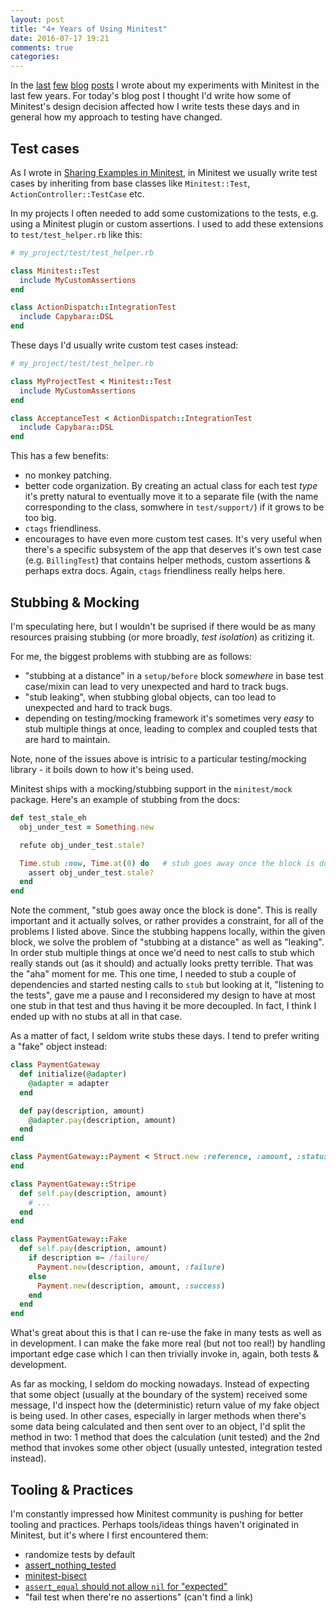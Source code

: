 ```yaml
---
layout: post
title: "4+ Years of Using Minitest"
date: 2016-07-17 19:21
comments: true
categories: 
---
```


In the [last](/blog/2015/07/17/testing-shape-of-data) [few](/blog/2014/07/17/integration-testing-on-different-levels/) [blog](/blog/2013/07/17/sharing-examples-in-minitest/) [posts](/blog/2012/07/17/liskov-principle-and-minitest/) I wrote about my experiments with Minitest in the last few years.
For today's blog post I thought I'd write how some of Minitest's design decision affected how I write tests these days and in general how my approach to testing have changed.

## Test cases

As I wrote in [Sharing Examples in Minitest](/blog/2013/07/17/sharing-examples-in-minitest/), in Minitest we usually write test cases by inheriting from base classes like `Minitest::Test`, `ActionController::TestCase` etc.

In my projects I often needed to add some customizations to the tests, e.g. using a Minitest plugin or custom assertions. I used to add these extensions to `test/test_helper.rb` like this:

```ruby
# my_project/test/test_helper.rb

class Minitest::Test
  include MyCustomAssertions
end

class ActionDispatch::IntegrationTest
  include Capybara::DSL
end
```

These days I'd usually write custom test cases instead:

```ruby
# my_project/test/test_helper.rb

class MyProjectTest < Minitest::Test
  include MyCustomAssertions
end

class AcceptanceTest < ActionDispatch::IntegrationTest
  include Capybara::DSL
end
```

This has a few benefits:

- no monkey patching.
- better code organization. By creating an actual class for each test _type_ it's pretty natural to eventually move it to a separate file (with the name corresponding to the class, somwhere in `test/support/`) if it grows to be too big.
- `ctags` friendliness.
- encourages to have even more custom test cases. It's very useful when there's a specific subsystem of the app that deserves it's own test case (e.g. `BillingTest`) that contains helper methods, custom assertions & perhaps extra docs. Again, `ctags` friendliness really helps here.

## Stubbing & Mocking

I'm speculating here, but I wouldn't be suprised if there would be as many resources praising stubbing (or more broadly, _test isolation_) as critizing it.

For me, the biggest problems with stubbing are as follows:

- "stubbing at a distance" in a `setup/before` block _somewhere_ in base test case/mixin can lead to very unexpected and hard to track bugs.
- "stub leaking", when stubbing global objects, can too lead to unexpected and hard to track bugs.
- depending on testing/mocking framework it's sometimes very _easy_ to stub multiple things at once, leading to complex and coupled tests that are hard to maintain.

Note, none of the issues above is intrisic to a particular testing/mocking library - it boils down to how it's being used.

Minitest ships with a mocking/stubbing support in the `minitest/mock` package. Here's an example of stubbing from the docs:

```ruby
def test_stale_eh
  obj_under_test = Something.new

  refute obj_under_test.stale?

  Time.stub :now, Time.at(0) do   # stub goes away once the block is done
    assert obj_under_test.stale?
  end
end
```

Note the comment, "stub goes away once the block is done".
This is really important and it actually solves, or rather provides a constraint, for all of the problems I listed above.
Since the stubbing happens locally, within the given block, we solve the problem of "stubbing at a distance" as well as "leaking".
In order stub multiple things at once we'd need to nest calls to stub which really stands out (as it should) and actually looks pretty terrible. That was the "aha" moment for me.
This one time, I needed to stub a couple of dependencies and started nesting calls to `stub` but looking at it, "listening to the tests", gave me a pause and I reconsidered my design to have at most one stub in that test and thus having it be more decoupled. In fact, I think I ended up with no stubs at all in that case.

As a matter of fact, I seldom write stubs these days. I tend to prefer writing a "fake" object instead:

```ruby
class PaymentGateway
  def initialize(@adapter)
    @adapter = adapter
  end

  def pay(description, amount)
    @adapter.pay(description, amount)
  end
end

class PaymentGateway::Payment < Struct.new :reference, :amount, :status
end

class PaymentGateway::Stripe
  def self.pay(description, amount)
    # ...
  end
end

class PaymentGateway::Fake
  def self.pay(description, amount)
    if description =~ /failure/
      Payment.new(description, amount, :failure)
    else
      Payment.new(description, amount, :success)
    end
  end
end
```

What's great about this is that I can re-use the fake in many tests as well as in development. I can make the fake more real (but not too real!) by handling important edge case which I can then trivially invoke in, again, both tests & development.

As far as mocking, I seldom do mocking nowadays. Instead of expecting that some object (usually at the boundary of the system) received some message, I'd inspect how the (deterministic) return value of my fake object is being used.
In other cases, especially in larger methods when there's some data being calculated and then sent over to an object, I'd split the method in two: 1 method that does the calculation (unit tested) and the 2nd method that invokes some other object (usually untested, integration tested instead).

## Tooling & Practices

I'm constantly impressed how Minitest community is pushing for better tooling and practices. Perhaps tools/ideas things haven't originated in Minitest, but it's where I first encountered them:

- randomize tests by default
- [assert_nothing_tested](http://www.zenspider.com/ruby/2012/01/assert_nothing_tested.html)
- [minitest-bisect](https://github.com/seattlerb/minitest-bisect)
- [`assert_equal` should not allow `nil` for "expected"](https://github.com/seattlerb/minitest/pull/626)
- "fail test when there're no assertions" (can't find a link)

